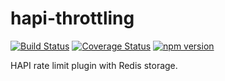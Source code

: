 # hapi-throttling

[![Build Status](https://travis-ci.org/alexey-ernest/hapi-throttling.svg?branch=master)](https://travis-ci.org/alexey-ernest/hapi-throttling)
[![Coverage Status](https://coveralls.io/repos/github/alexey-ernest/hapi-throttling/badge.svg?branch=master)](https://coveralls.io/github/alexey-ernest/hapi-throttling?branch=master)
[![npm version](https://img.shields.io/npm/v/hapi-throttling.svg?style=flat)](https://www.npmjs.com/package/hapi-throttling)

HAPI rate limit plugin with Redis storage.
